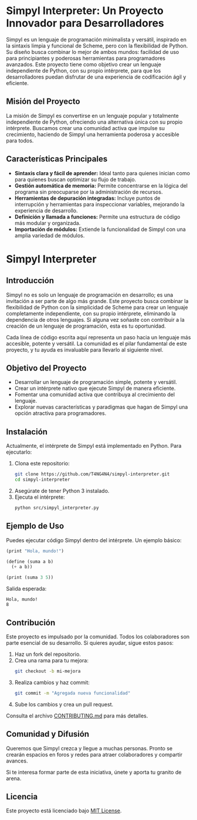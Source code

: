 # Simpyl Interpreter: Un Proyecto Innovador para Desarrolladores

Simpyl es un lenguaje de programación minimalista y versátil, inspirado en la sintaxis limpia y funcional de Scheme, pero con la flexibilidad de Python. Su diseño busca combinar lo mejor de ambos mundos: facilidad de uso para principiantes y poderosas herramientas para programadores avanzados. Este proyecto tiene como objetivo crear un lenguaje independiente de Python, con su propio intérprete, para que los desarrolladores puedan disfrutar de una experiencia de codificación ágil y eficiente.

## Misión del Proyecto

La misión de Simpyl es convertirse en un lenguaje popular y totalmente independiente de Python, ofreciendo una alternativa única con su propio intérprete. Buscamos crear una comunidad activa que impulse su crecimiento, haciendo de Simpyl una herramienta poderosa y accesible para todos.

## Características Principales

- **Sintaxis clara y fácil de aprender:** Ideal tanto para quienes inician como para quienes buscan optimizar su flujo de trabajo.
- **Gestión automática de memoria:** Permite concentrarse en la lógica del programa sin preocuparse por la administración de recursos.
- **Herramientas de depuración integradas:** Incluye puntos de interrupción y herramientas para inspeccionar variables, mejorando la experiencia de desarrollo.
- **Definición y llamada a funciones:** Permite una estructura de código más modular y organizada.
- **Importación de módulos:** Extiende la funcionalidad de Simpyl con una amplia variedad de módulos.

# Simpyl Interpreter

## Introducción

Simpyl no es solo un lenguaje de programación en desarrollo; es una invitación a ser parte de algo más grande. Este proyecto busca combinar la flexibilidad de Python con la simplicidad de Scheme para crear un lenguaje completamente independiente, con su propio intérprete, eliminando la dependencia de otros lenguajes. Si alguna vez soñaste con contribuir a la creación de un lenguaje de programación, esta es tu oportunidad.

Cada línea de código escrita aquí representa un paso hacia un lenguaje más accesible, potente y versátil. La comunidad es el pilar fundamental de este proyecto, y tu ayuda es invaluable para llevarlo al siguiente nivel.

## Objetivo del Proyecto

- Desarrollar un lenguaje de programación simple, potente y versátil.
- Crear un intérprete nativo que ejecute Simpyl de manera eficiente.
- Fomentar una comunidad activa que contribuya al crecimiento del lenguaje.
- Explorar nuevas características y paradigmas que hagan de Simpyl una opción atractiva para programadores.

## Instalación

Actualmente, el intérprete de Simpyl está implementado en Python. Para ejecutarlo:

1. Clona este repositorio:
   ```bash
   git clone https://github.com/T4NG4N4/simpyl-interpreter.git
   cd simpyl-interpreter
   ```
2. Asegúrate de tener Python 3 instalado.
3. Ejecuta el intérprete:
   ```bash
   python src/simpyl_interpreter.py
   ```

## Ejemplo de Uso

Puedes ejecutar código Simpyl dentro del intérprete. Un ejemplo básico:

```scheme
(print "Hola, mundo!")

(define (suma a b)
  (+ a b))

(print (suma 3 5))
```

Salida esperada:
```
Hola, mundo!
8
```

## Contribución

Este proyecto es impulsado por la comunidad. Todos los colaboradores son parte esencial de su desarrollo. Si quieres ayudar, sigue estos pasos:

1. Haz un fork del repositorio.
2. Crea una rama para tu mejora:
   ```bash
   git checkout -b mi-mejora
   ```
3. Realiza cambios y haz commit:
   ```bash
   git commit -m "Agregada nueva funcionalidad"
   ```
4. Sube los cambios y crea un pull request.

Consulta el archivo [CONTRIBUTING.md](CONTRIBUTING.md) para más detalles.

## Comunidad y Difusión

Queremos que Simpyl crezca y llegue a muchas personas. Pronto se crearán espacios en foros y redes para atraer colaboradores y compartir avances.

Si te interesa formar parte de esta iniciativa, únete y aporta tu granito de arena.

## Licencia

Este proyecto está licenciado bajo [MIT License](LICENSE).

